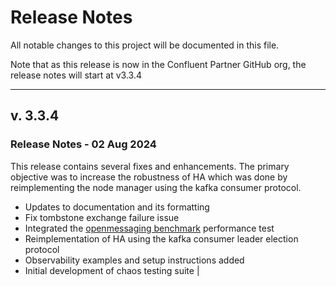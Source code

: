 # Release Notes


All notable changes to this project will be documented in this file.

Note that as this release is now in the Confluent Partner GitHub org, the release notes will start at v3.3.4

---

## v. 3.3.4

### Release Notes - 02 Aug 2024

This release contains several fixes and enhancements. The primary objective was to increase the robustness of HA which was done by reimplementing the node manager using the kafka consumer protocol.

* Updates to documentation and its formatting
* Fix tombstone exchange failure issue
* Integrated the [openmessaging benchmark](https://github.com/openmessaging/benchmark) performance test
* Reimplementation of HA using the kafka consumer leader election protocol
* Observability examples and setup instructions added
* Initial development of chaos testing suite
  |